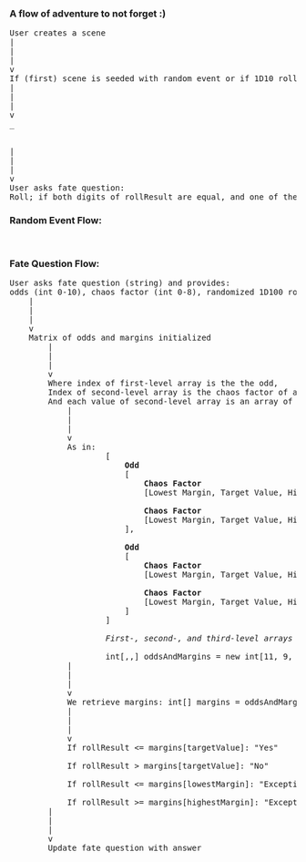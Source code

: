 ### A flow of adventure to not forget :) ###
<pre>
User creates a scene
|
|
|
v
If (first) scene is seeded with random event or if 1D10 rollResult <= chaosFactor and rollResult is even , <b>GOTO Random Event Flow</b>
|
|
|
v
_


|
|
|
v
User asks fate question:
Roll; if both digits of rollResult are equal, and one of them is equal or less than chaos factor <b>GOTO Random Event Flow</b>, else <b>GOTO Fate Question Flow</b>
</pre>


### Random Event Flow: ###
<pre>

</pre>


### Fate Question Flow:
<pre>
User asks fate question (string) and provides:
odds (int 0-10), chaos factor (int 0-8), randomized 1D100 roll (int 1-100)
    |
    |
    |
    v
    Matrix of odds and margins initialized
        |
        |
        |
        v
        Where index of first-level array is the the odd,
        Index of second-level array is the chaos factor of adventure
        And each value of second-level array is an array of 3 ints: lowest margin, target value, highest margin
            |
            |
            |
            v
            As in:
                    [
                        <b>Odd</b>
                        [
                            <b>Chaos Factor</b>
                            [Lowest Margin, Target Value, Highest Margin],

                            <b>Chaos Factor</b>
                            [Lowest Margin, Target Value, Highest Margin],
                        ],

                        <b>Odd</b>
                        [
                            <b>Chaos Factor</b>
                            [Lowest Margin, Target Value, Highest Margin],

                            <b>Chaos Factor</b>
                            [Lowest Margin, Target Value, Highest Margin],
                        ]
                    ]

                    <i>First-, second-, and third-level arrays have predetermined size:</i>

                    int[,,] oddsAndMargins = new int[11, 9, 3] {}
            |
            |
            |
            v
            We retrieve margins: int[] margins = oddsAndMargins[odds, chaosFactor]
            |
            |
            |
            v
            If rollResult <= margins[targetValue]: "Yes"

            If rollResult > margins[targetValue]: "No"

            If rollResult <= margins[lowestMargin]: "Exceptional Yes"

            If rollResult >= margins[highestMargin]: "Exceptional No"
        |
        |
        |
        v
        Update fate question with answer
</pre>